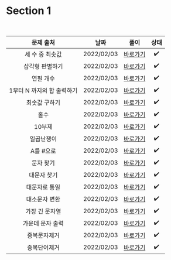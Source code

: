 # Section 1

<br>

|         문제 출처          |    날짜    |         풀이          | 상태 |
| :------------------------: | :--------: | :-------------------: | :--: |
|      세 수 중 최솟값       | 2022/02/03 | [바로가기](./0101.js) |  ✔️  |
|      삼각형 판별하기       | 2022/02/03 | [바로가기](./0102.js) |  ✔️  |
|         연필 개수          | 2022/02/03 | [바로가기](./0103.js) |  ✔️  |
| 1부터 N 까지의 합 출력하기 | 2022/02/03 | [바로가기](./0104.js) |  ✔️  |
|       최솟값 구하기        | 2022/02/03 | [바로가기](./0105.js) |  ✔️  |
|            홀수            | 2022/02/03 | [바로가기](./0106.js) |  ✔️  |
|           10부제           | 2022/02/03 | [바로가기](./0107.js) |  ✔️  |
|         일곱난쟁이         | 2022/02/03 | [바로가기](./0108.js) |  ✔️  |
|         A를 #으로          | 2022/02/03 | [바로가기](./0109.js) |  ✔️  |
|         문자 찾기          | 2022/02/03 | [바로가기](./0110.js) |  ✔️  |
|        대문자 찾기         | 2022/02/03 | [바로가기](./0111.js) |  ✔️  |
|       대문자로 통일        | 2022/02/03 | [바로가기](./0112.js) |  ✔️  |
|       대소문자 변환        | 2022/02/03 | [바로가기](./0113.js) |  ✔️  |
|       가장 긴 문자열       | 2022/02/03 | [바로가기](./0114.js) |  ✔️  |
|      가운데 문자 출력      | 2022/02/03 | [바로가기](./0115.js) |  ✔️  |
|        중복문자제거        | 2022/02/03 | [바로가기](./0116.js) |  ✔️  |
|        중복단어제거        | 2022/02/03 | [바로가기](./0117.js) |  ✔️  |
